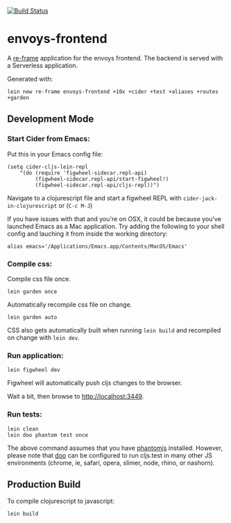 [![Build Status](https://travis-ci.org/envoylabs/envoys-frontend.svg?branch=master)](https://travis-ci.org/envoylabs/envoys-frontend)

# envoys-frontend

A [re-frame](https://github.com/Day8/re-frame) application for the envoys frontend. The backend is served with a Serverless application.

Generated with:

    lein new re-frame envoys-frontend +10x +cider +test +aliases +routes +garden 

## Development Mode

### Start Cider from Emacs:

Put this in your Emacs config file:

```
(setq cider-cljs-lein-repl
	"(do (require 'figwheel-sidecar.repl-api)
         (figwheel-sidecar.repl-api/start-figwheel!)
         (figwheel-sidecar.repl-api/cljs-repl))")
```

Navigate to a clojurescript file and start a figwheel REPL with `cider-jack-in-clojurescript` or (`C-c M-J`)

If you have issues with that and you're on OSX, it could be because you've launched Emacs as a Mac application. Try adding the following to your shell config and lauching it from inside the working directory:

    alias emacs='/Applications/Emacs.app/Contents/MacOS/Emacs'

### Compile css:

Compile css file once.

```
lein garden once
```

Automatically recompile css file on change.

```
lein garden auto
```

CSS also gets automatically built when running `lein build` and recompiled on change with `lein dev`.

### Run application:

```
lein figwheel dev
```

Figwheel will automatically push cljs changes to the browser.

Wait a bit, then browse to [http://localhost:3449](http://localhost:3449).

### Run tests:

```
lein clean
lein doo phantom test once
```

The above command assumes that you have [phantomjs](https://www.npmjs.com/package/phantomjs) installed. However, please note that [doo](https://github.com/bensu/doo) can be configured to run cljs.test in many other JS environments (chrome, ie, safari, opera, slimer, node, rhino, or nashorn).

## Production Build


To compile clojurescript to javascript:

```
lein build
```
